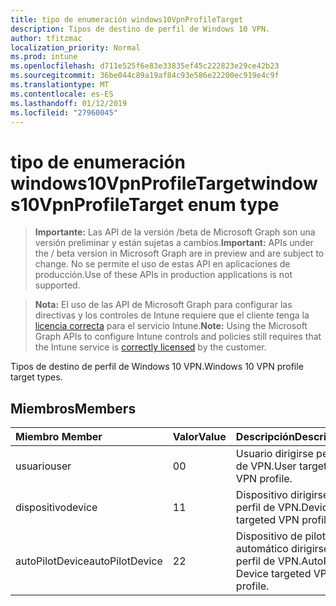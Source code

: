 ```yaml
---
title: tipo de enumeración windows10VpnProfileTarget
description: Tipos de destino de perfil de Windows 10 VPN.
author: tfitzmac
localization_priority: Normal
ms.prod: intune
ms.openlocfilehash: d711e525f6e83e33835ef45c222823e29ce42b23
ms.sourcegitcommit: 36be044c89a19af84c93e586e22200ec919e4c9f
ms.translationtype: MT
ms.contentlocale: es-ES
ms.lasthandoff: 01/12/2019
ms.locfileid: "27960045"
---
```

# <a name="windows10vpnprofiletarget-enum-type"></a><span data-ttu-id="1f60f-103">tipo de enumeración windows10VpnProfileTarget</span><span class="sxs-lookup"><span data-stu-id="1f60f-103">windows10VpnProfileTarget enum type</span></span>

> <span data-ttu-id="1f60f-104">**Importante:** Las API de la versión /beta de Microsoft Graph son una versión preliminar y están sujetas a cambios.</span><span class="sxs-lookup"><span data-stu-id="1f60f-104">**Important:** APIs under the / beta version in Microsoft Graph are in preview and are subject to change.</span></span> <span data-ttu-id="1f60f-105">No se permite el uso de estas API en aplicaciones de producción.</span><span class="sxs-lookup"><span data-stu-id="1f60f-105">Use of these APIs in production applications is not supported.</span></span>

> <span data-ttu-id="1f60f-106">**Nota:** El uso de las API de Microsoft Graph para configurar las directivas y los controles de Intune requiere que el cliente tenga la [licencia correcta](https://go.microsoft.com/fwlink/?linkid=839381) para el servicio Intune.</span><span class="sxs-lookup"><span data-stu-id="1f60f-106">**Note:** Using the Microsoft Graph APIs to configure Intune controls and policies still requires that the Intune service is [correctly licensed](https://go.microsoft.com/fwlink/?linkid=839381) by the customer.</span></span>

<span data-ttu-id="1f60f-107">Tipos de destino de perfil de Windows 10 VPN.</span><span class="sxs-lookup"><span data-stu-id="1f60f-107">Windows 10 VPN profile target types.</span></span>
## <a name="members"></a><span data-ttu-id="1f60f-108">Miembros</span><span class="sxs-lookup"><span data-stu-id="1f60f-108">Members</span></span>
|<span data-ttu-id="1f60f-109">Miembro	</span><span class="sxs-lookup"><span data-stu-id="1f60f-109">Member</span></span>|<span data-ttu-id="1f60f-110">Valor</span><span class="sxs-lookup"><span data-stu-id="1f60f-110">Value</span></span>|<span data-ttu-id="1f60f-111">Descripción</span><span class="sxs-lookup"><span data-stu-id="1f60f-111">Description</span></span>|
|:---|:---|:---|
|<span data-ttu-id="1f60f-112">usuario</span><span class="sxs-lookup"><span data-stu-id="1f60f-112">user</span></span>|<span data-ttu-id="1f60f-113">0</span><span class="sxs-lookup"><span data-stu-id="1f60f-113">0</span></span>|<span data-ttu-id="1f60f-114">Usuario dirigirse perfil de VPN.</span><span class="sxs-lookup"><span data-stu-id="1f60f-114">User targeted VPN profile.</span></span>|
|<span data-ttu-id="1f60f-115">dispositivo</span><span class="sxs-lookup"><span data-stu-id="1f60f-115">device</span></span>|<span data-ttu-id="1f60f-116">1</span><span class="sxs-lookup"><span data-stu-id="1f60f-116">1</span></span>|<span data-ttu-id="1f60f-117">Dispositivo dirigirse perfil de VPN.</span><span class="sxs-lookup"><span data-stu-id="1f60f-117">Device targeted VPN profile.</span></span>|
|<span data-ttu-id="1f60f-118">autoPilotDevice</span><span class="sxs-lookup"><span data-stu-id="1f60f-118">autoPilotDevice</span></span>|<span data-ttu-id="1f60f-119">2</span><span class="sxs-lookup"><span data-stu-id="1f60f-119">2</span></span>|<span data-ttu-id="1f60f-120">Dispositivo de piloto automático dirigirse perfil de VPN.</span><span class="sxs-lookup"><span data-stu-id="1f60f-120">AutoPilot Device targeted VPN profile.</span></span>|





